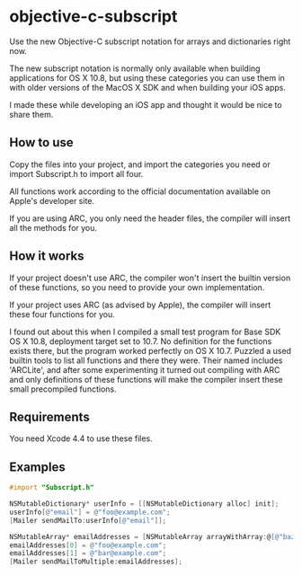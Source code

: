 objective-c-subscript
=====================

Use the new Objective-C subscript notation for arrays and dictionaries right now.

The new subscript notation is normally only available when building applications for OS X 10.8, but using these categories you can use them in with older versions of the MacOS X SDK and when building your iOS apps.

I made these while developing an iOS app and thought it would be nice to share them.

How to use
----------

Copy the files into your project, and import the categories you need or import Subscript.h to import all four.

All functions work according to the official documentation available on Apple's developer site.

If you are using ARC, you only need the header files, the compiler will insert all the methods for you.

How it works
------------

If your project doesn't use ARC, the compiler won't insert the builtin version of these functions, so you need to provide your own implementation.

If your project uses ARC (as advised by Apple), the compiler will insert these four functions for you.

I found out about this when I compiled a small test program for Base SDK OS X 10.8, deployment target set to 10.7. No definition for the functions exists there, but the program worked perfectly on OS X 10.7. Puzzled a used builtin tools to list all functions and there they were. Their named includes 'ARCLite', and after some experimenting it turned out compiling with ARC and only definitions of these functions will make the compiler insert these small precompiled functions.

Requirements
------------

You need Xcode 4.4 to use these files.

Examples
--------

```objective-c
#import "Subscript.h"
```

```objective-c
NSMutableDictionary* userInfo = [[NSMutableDictionary alloc] init];
userInfo[@"email"] = @"foo@example.com";
[Mailer sendMailTo:userInfo[@"email"]];
```


```objective-c
NSMutableArray* emailAddresses = [NSMutableArray arrayWithArray:@[@"baz@example.com"]];
emailAddresses[0] = @"foo@example.com";
emailAddresses[1] = @"bar@example.com";
[Mailer sendMailToMultiple:emailAddresses];
```